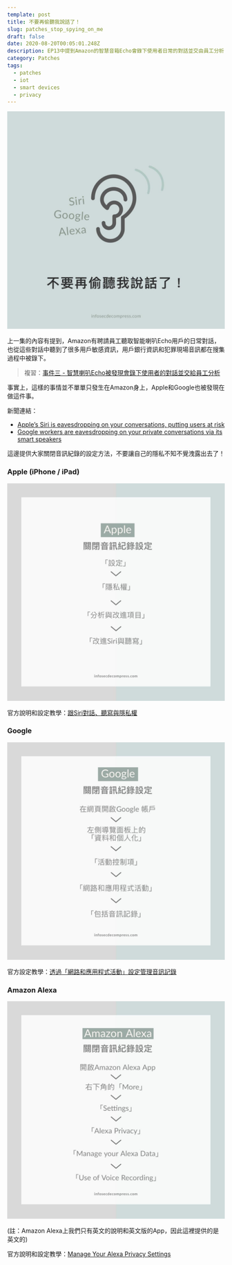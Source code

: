 ```yaml
---
template: post
title: 不要再偷聽我說話了！
slug: patches_stop_spying_on_me
draft: false
date: 2020-08-20T00:05:01.248Z
description: EP13中提到Amazon的智慧音箱Echo會錄下使用者日常的對話並交由員工分析，Apple跟Google其實也有類似的事情，這裡來教大家怎麼關閉這些功能吧。
category: Patches
tags:
  - patches
  - iot
  - smart devices
  - privacy
---
```

![](/media/smartdevice_spy_cover.jpg)

上一集的內容有提到，Amazon有聘請員工聽取智能喇叭Echo用戶的日常對話，也從這些對話中聽到了很多用戶敏感資訊，用戶銀行資訊和犯罪現場音訊都在搜集過程中被錄下。

> 複習：[事件三 - 智慧喇叭Echo被發現會錄下使用者的對話並交給員工分析](/posts/ep13_what_happen_if_my_smart_devices_are_hacked#事件三---智慧喇叭echo被發現會錄下使用者的對話並交給員工分析)

事實上，這樣的事情並不單單只發生在Amazon身上，Apple和Google也被發現在做這件事。

新聞連結：

* [Apple’s Siri is eavesdropping on your conversations, putting users at risk](https://www.foxbusiness.com/technology/apples-siri-is-eavesdropping-on-your-conversations-putting-users-at-risk)
* [Google workers are eavesdropping on your private conversations via its smart speakers](https://www.usatoday.com/story/tech/2019/07/11/google-home-smart-speakers-employees-listen-conversations/1702205001/)

這邊提供大家關閉音訊紀錄的設定方法，不要讓自己的隱私不知不覺洩露出去了！

### Apple (iPhone / iPad)

![](/media/smartdevice_spy_apple.jpg)

官方說明和設定教學：[跟Siri對話、聽寫與隱私權](https://support.apple.com/zh-tw/HT210657)

### Google

![](/media/smartdevice_spy_google.jpg)

官方設定教學：[透過「網路和應用程式活動」設定管理音訊記錄](https://support.google.com/websearch/answer/6030020?co=GENIE.Platform%3DDesktop&hl=zh-Hant) 

### Amazon Alexa

![](/media/smartdevice_spy_amazon.jpg)

(註：Amazon Alexa上我們只有英文的說明和英文版的App，因此這裡提供的是英文的)

官方說明和設定教學：[Manage Your Alexa Privacy Settings](https://www.amazon.com/gp/help/customer/display.html?nodeId=GPGRYRZ494GDFPZ2)